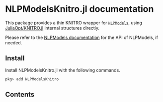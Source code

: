 # NLPModelsKnitro.jl documentation

This package provides a thin KNITRO wrapper for [`NLPModels`](https://github.com/JuliaSmoothOptimizers/NLPModels.jl), using [JuliaOpt/KNITRO.jl](https://github.com/JuliaOpt/KNITRO.jl) internal structures directly.

Please refer to the [NLPModels documentation](http://juliasmoothoptimizers.github.io/NLPModels.jl/stable/) for the API of NLPModels, if needed.

## Install

Install NLPModelsKnitro.jl with the following commands.
```julia
pkg> add NLPModelsKnitro
```

## Contents

```@contents
```
